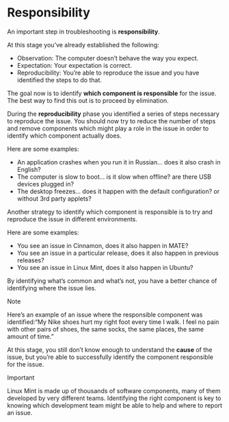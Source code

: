 # Responsibility

An important step in troubleshooting is **responsibility**.

At this stage you’ve already established the following:

* Observation: The computer doesn’t behave the way you expect.
* Expectation: Your expectation is correct.
* Reproducibility: You’re able to reproduce the issue and you have identified the steps to do that.

The goal now is to identify **which component is responsible** for the issue. The best way to find this out is to proceed by elimination.

During the **reproducibility** phase you identified a series of steps necessary to reproduce the issue. You should now try to reduce the number of steps and remove components which might play a role in the issue in order to identify which component actually does.

Here are some examples:

* An application crashes when you run it in Russian… does it also crash in English?
* The computer is slow to boot… is it slow when offline? are there USB devices plugged in?
* The desktop freezes… does it happen with the default configuration? or without 3rd party applets?

Another strategy to identify which component is responsible is to try and reproduce the issue in different environments.

Here are some examples:

* You see an issue in Cinnamon, does it also happen in MATE?
* You see an issue in a particular release, does it also happen in previous releases?
* You see an issue in Linux Mint, does it also happen in Ubuntu?

By identifying what’s common and what’s not, you have a better chance of identifying where the issue lies.

Note

Here’s an example of an issue where the responsible component was identified:“My Nike shoes hurt my right foot every time I walk. I feel no pain with other pairs of shoes, the same socks, the same places, the same amount of time.”

At this stage, you still don’t know enough to understand the **cause** of the issue, but you’re able to successfully identify the component responsible for the issue.

Important

Linux Mint is made up of thousands of software components, many of them developed by very different teams. Identifying the right component is key to knowing which development team might be able to help and where to report an issue.
